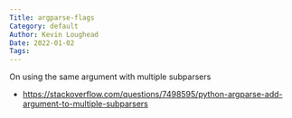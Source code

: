```yaml
---  
Title: argparse-flags  
Category: default  
Author: Kevin Loughead  
Date: 2022-01-02  
Tags:   
---  
```


On using the same argument with multiple subparsers 
- https://stackoverflow.com/questions/7498595/python-argparse-add-argument-to-multiple-subparsers